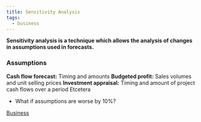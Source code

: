```yaml
---
title: Sensitivity Analysis
tags:
  - business
---
```


**Sensitivity analysis is a technique which allows the analysis of changes in assumptions used in forecasts.**

### Assumptions

**Cash flow forecast:** Timing and amounts
**Budgeted profit:** Sales volumes and unit selling prices
**Investment appraisal:** Timing and amount of project cash flows over a period
Etcetera

- What if assumptions are worse by 10%?



[Business](/Business)